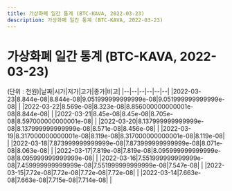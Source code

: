 ```yaml
---
title: 가상화폐 일간 통계 (BTC-KAVA, 2022-03-23)
description: 가상화폐 일간 통계 (BTC-KAVA, 2022-03-23)
---
```


가상화폐 일간 통계 (BTC-KAVA, 2022-03-23)
===

(단위 : 천원)|날짜|시가|저가|고가|종가|비고|
|--|--|--|--|--|--|
|2022-03-23|8.844e-08|8.844e-08|9.051999999999999e-08|9.051999999999999e-08|    |
|2022-03-22|8.569e-08|8.323e-08|8.856000000000001e-08|8.844e-08|    |
|2022-03-21|8.45e-08|8.45e-08|8.705e-08|8.597000000000001e-08|    |
|2022-03-20|8.137999999999999e-08|8.137999999999999e-08|8.571e-08|8.456e-08|    |
|2022-03-19|8.317000000000001e-08|8.119e-08|8.317000000000001e-08|8.119e-08|    |
|2022-03-18|7.873999999999999e-08|7.873999999999999e-08|8.071e-08|8.063e-08|    |
|2022-03-17|7.819e-08|7.819e-08|8.095999999999999e-08|8.095999999999999e-08|    |
|2022-03-16|7.551999999999999e-08|7.459999999999999e-08|7.551999999999999e-08|7.547e-08|    |
|2022-03-15|7.72e-08|7.72e-08|7.72e-08|7.72e-08|    |
|2022-03-14|7.663e-08|7.663e-08|7.715e-08|7.714e-08|    |
